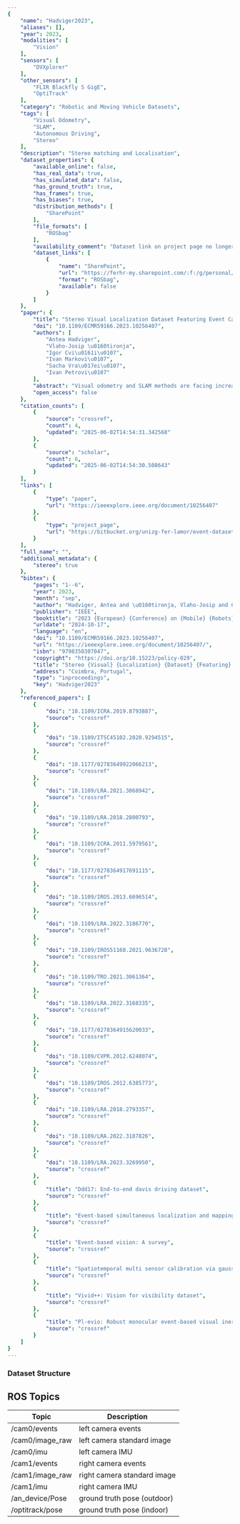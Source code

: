 ```yaml
---
{
    "name": "Hadviger2023",
    "aliases": [],
    "year": 2023,
    "modalities": [
        "Vision"
    ],
    "sensors": [
        "DVXplorer"
    ],
    "other_sensors": [
        "FLIR Blackfly S GigE",
        "OptiTrack"
    ],
    "category": "Robotic and Moving Vehicle Datasets",
    "tags": [
        "Visual Odometry",
        "SLAM",
        "Autonomous Driving",
        "Stereo"
    ],
    "description": "Stereo matching and Localisation",
    "dataset_properties": {
        "available_online": false,
        "has_real_data": true,
        "has_simulated_data": false,
        "has_ground_truth": true,
        "has_frames": true,
        "has_biases": true,
        "distribution_methods": [
            "SharePoint"
        ],
        "file_formats": [
            "ROSbag"
        ],
        "availability_comment": "Dataset link on project page no longer works",
        "dataset_links": [
            {
                "name": "SharePoint",
                "url": "https://ferhr-my.sharepoint.com/:f:/g/personal/ahadviger_fer_hr/Ei07eV6fgYJJrj9vP8LWng0B4t09SaDseHldHHJOQxPE3w?e=wheyRn",
                "format": "ROSbag",
                "available": false
            }
        ]
    },
    "paper": {
        "title": "Stereo Visual Localization Dataset Featuring Event Cameras",
        "doi": "10.1109/ECMR59166.2023.10256407",
        "authors": [
            "Antea Hadviger",
            "Vlaho-Josip \u0160tironja",
            "Igor Cvi\u0161i\u0107",
            "Ivan Markovi\u0107",
            "Sacha Vra\u017ei\u0107",
            "Ivan Petrovi\u0107"
        ],
        "abstract": "Visual odometry and SLAM methods are facing increasingly complex scenarios and novel solutions are needed to offer more accurate and reliable results in challenging environments. Standard cameras are challenged under low light conditions or very high-speed motion, as they suffer from motion blur and operate at a limited frame rate. These problems can be alleviated by using event cameras - asynchronous visual sensors that offer complementary advantages compared to standard cameras, as they do not suffer from motion blur and support high dynamic range. Although there are a number of existing datasets intended for visual odometry and SLAM that contain event data, most of them are collected using monocular sensors and limited either in terms of camera resolution or ground truth availability. Our work aims to complement this by further supporting the development of robust stereo visual odometry and SLAM algorithms, allowing to exploit both event data and intensity images. We provide both indoor sequences with 6-DoF motion and outdoor vehicle driving sequences that additionally contain 3D lidar data. All sequences contain data from a synchronized high-resolution stereo event and standard cameras, whereas ground truth trajectories are provided by either a motion capture system or a highly accurate GNSS/INS and AHRS that combines the fibre-optic gyro IMU with a dual antenna RTK GNSS receiver.",
        "open_access": false
    },
    "citation_counts": [
        {
            "source": "crossref",
            "count": 4,
            "updated": "2025-06-02T14:54:31.342568"
        },
        {
            "source": "scholar",
            "count": 6,
            "updated": "2025-06-02T14:54:30.508643"
        }
    ],
    "links": [
        {
            "type": "paper",
            "url": "https://ieeexplore.ieee.org/document/10256407"
        },
        {
            "type": "project_page",
            "url": "https://bitbucket.org/unizg-fer-lamor/event-dataset/src/master/"
        }
    ],
    "full_name": "",
    "additional_metadata": {
        "stereo": true
    },
    "bibtex": {
        "pages": "1--6",
        "year": 2023,
        "month": "sep",
        "author": "Hadviger, Antea and \u0160tironja, Vlaho-Josip and Cvi\u0161i\u0107, Igor and Markovi\u0107, Ivan and Vra\u017ei\u0107, Sacha and Petrovi\u0107, Ivan",
        "publisher": "IEEE",
        "booktitle": "2023 {European} {Conference} on {Mobile} {Robots} ({ECMR})",
        "urldate": "2024-10-17",
        "language": "en",
        "doi": "10.1109/ECMR59166.2023.10256407",
        "url": "https://ieeexplore.ieee.org/document/10256407/",
        "isbn": "9798350307047",
        "copyright": "https://doi.org/10.15223/policy-029",
        "title": "Stereo {Visual} {Localization} {Dataset} {Featuring} {Event} {Cameras}",
        "address": "Coimbra, Portugal",
        "type": "inproceedings",
        "key": "Hadviger2023"
    },
    "referenced_papers": [
        {
            "doi": "10.1109/ICRA.2019.8793887",
            "source": "crossref"
        },
        {
            "doi": "10.1109/ITSC45102.2020.9294515",
            "source": "crossref"
        },
        {
            "doi": "10.1177/02783649922066213",
            "source": "crossref"
        },
        {
            "doi": "10.1109/LRA.2021.3068942",
            "source": "crossref"
        },
        {
            "doi": "10.1109/LRA.2018.2800793",
            "source": "crossref"
        },
        {
            "doi": "10.1109/ICRA.2011.5979561",
            "source": "crossref"
        },
        {
            "doi": "10.1177/0278364917691115",
            "source": "crossref"
        },
        {
            "doi": "10.1109/IROS.2013.6696514",
            "source": "crossref"
        },
        {
            "doi": "10.1109/LRA.2022.3186770",
            "source": "crossref"
        },
        {
            "doi": "10.1109/IROS51168.2021.9636728",
            "source": "crossref"
        },
        {
            "doi": "10.1109/TRO.2021.3061364",
            "source": "crossref"
        },
        {
            "doi": "10.1109/LRA.2022.3168335",
            "source": "crossref"
        },
        {
            "doi": "10.1177/0278364915620033",
            "source": "crossref"
        },
        {
            "doi": "10.1109/CVPR.2012.6248074",
            "source": "crossref"
        },
        {
            "doi": "10.1109/IROS.2012.6385773",
            "source": "crossref"
        },
        {
            "doi": "10.1109/LRA.2018.2793357",
            "source": "crossref"
        },
        {
            "doi": "10.1109/LRA.2022.3187826",
            "source": "crossref"
        },
        {
            "doi": "10.1109/LRA.2023.3269950",
            "source": "crossref"
        },
        {
            "title": "Ddd17: End-to-end davis driving dataset",
            "source": "crossref"
        },
        {
            "title": "Event-based simultaneous localization and mapping: A comprehensive survey",
            "source": "crossref"
        },
        {
            "title": "Event-based vision: A survey",
            "source": "crossref"
        },
        {
            "title": "Spatiotemporal multi sensor calibration via gaussian processes moving target tracking",
            "source": "crossref"
        },
        {
            "title": "Vivid++: Vision for visibility dataset",
            "source": "crossref"
        },
        {
            "title": "Pl-evio: Robust monocular event-based visual inertial odometry with point and line features",
            "source": "crossref"
        }
    ]
}
---
```


### Dataset Structure

## ROS Topics

| Topic           | Description                 |
| --------------- | --------------------------- |
| /cam0/events    | left camera events          |
| /cam0/image_raw | left camera standard image  |
| /cam0/imu       | left camera IMU             |
| /cam1/events    | right camera events         |
| /cam1/image_raw | right camera standard image |
| /cam1/imu       | right camera IMU            |
| /an_device/Pose | ground truth pose (outdoor) |
| /optitrack/pose | ground truth pose (indoor)  |
